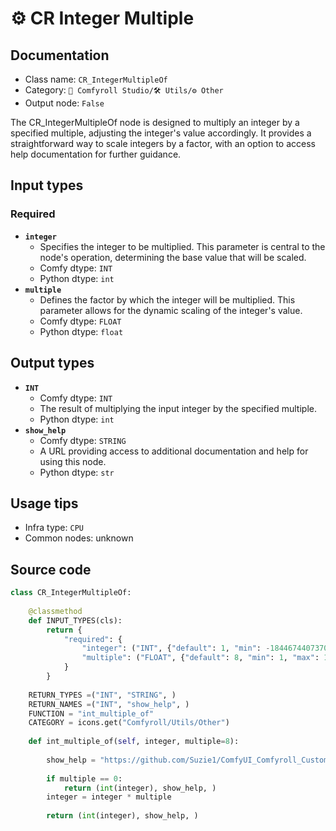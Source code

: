 # ⚙️ CR Integer Multiple
## Documentation
- Class name: `CR_IntegerMultipleOf`
- Category: `🧩 Comfyroll Studio/🛠️ Utils/⚙️ Other`
- Output node: `False`

The CR_IntegerMultipleOf node is designed to multiply an integer by a specified multiple, adjusting the integer's value accordingly. It provides a straightforward way to scale integers by a factor, with an option to access help documentation for further guidance.
## Input types
### Required
- **`integer`**
    - Specifies the integer to be multiplied. This parameter is central to the node's operation, determining the base value that will be scaled.
    - Comfy dtype: `INT`
    - Python dtype: `int`
- **`multiple`**
    - Defines the factor by which the integer will be multiplied. This parameter allows for the dynamic scaling of the integer's value.
    - Comfy dtype: `FLOAT`
    - Python dtype: `float`
## Output types
- **`INT`**
    - Comfy dtype: `INT`
    - The result of multiplying the input integer by the specified multiple.
    - Python dtype: `int`
- **`show_help`**
    - Comfy dtype: `STRING`
    - A URL providing access to additional documentation and help for using this node.
    - Python dtype: `str`
## Usage tips
- Infra type: `CPU`
- Common nodes: unknown


## Source code
```python
class CR_IntegerMultipleOf:
       
    @classmethod
    def INPUT_TYPES(cls):
        return {
            "required": {
                "integer": ("INT", {"default": 1, "min": -18446744073709551615, "max": 18446744073709551615}),
                "multiple": ("FLOAT", {"default": 8, "min": 1, "max": 18446744073709551615}),
            }
        }
    
    RETURN_TYPES =("INT", "STRING", )
    RETURN_NAMES =("INT", "show_help", )
    FUNCTION = "int_multiple_of"    
    CATEGORY = icons.get("Comfyroll/Utils/Other")
    
    def int_multiple_of(self, integer, multiple=8):
    
        show_help = "https://github.com/Suzie1/ComfyUI_Comfyroll_CustomNodes/wiki/Other-Nodes#cr-integer-multiple"
        
        if multiple == 0:
            return (int(integer), show_help, )
        integer = integer * multiple   
        
        return (int(integer), show_help, )

```
